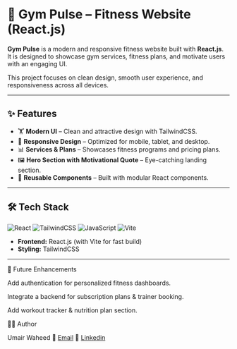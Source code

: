 # 💪 Gym Pulse – Fitness Website (React.js)

**Gym Pulse** is a modern and responsive fitness website built with **React.js**.  
It is designed to showcase gym services, fitness plans, and motivate users with an engaging UI.  

This project focuses on clean design, smooth user experience, and responsiveness across all devices.  

---

## ✨ Features
- 🏋️ **Modern UI** – Clean and attractive design with TailwindCSS.  
- 📱 **Responsive Design** – Optimized for mobile, tablet, and desktop.  
- 📊 **Services & Plans** – Showcases fitness programs and pricing plans.  
- 🖼 **Hero Section with Motivational Quote** – Eye-catching landing section.  
- 📌 **Reusable Components** – Built with modular React components.  

---

## 🛠️ Tech Stack

![React](https://img.shields.io/badge/React-20232A?style=for-the-badge&logo=react&logoColor=61DAFB)
![TailwindCSS](https://img.shields.io/badge/TailwindCSS-38B2AC?style=for-the-badge&logo=tailwind-css&logoColor=white)
![JavaScript](https://img.shields.io/badge/JavaScript-F7DF1E?style=for-the-badge&logo=javascript&logoColor=black)
![Vite](https://img.shields.io/badge/Vite-646CFF?style=for-the-badge&logo=vite&logoColor=white)

- **Frontend:** React.js (with Vite for fast build)  
- **Styling:** TailwindCSS  

---

 <!-- ## 🚀 Quick Start

```bash
# Clone the repository
https://github.com/Umair-Waheed/gympluse-fitnessweb.git

cd gympluse-fitnessweb

# Install dependencies
npm install

# Start the development server
npm run dev -->

🎯 Future Enhancements

Add authentication for personalized fitness dashboards.

Integrate a backend for subscription plans & trainer booking.

Add workout tracker & nutrition plan section.

👨‍💻 Author

Umair Waheed
📧 [Email](umairmughal78601@gmail.com)
🔗 [Linkedin](https://www.linkedin.com/in/umair-waheed1/)
